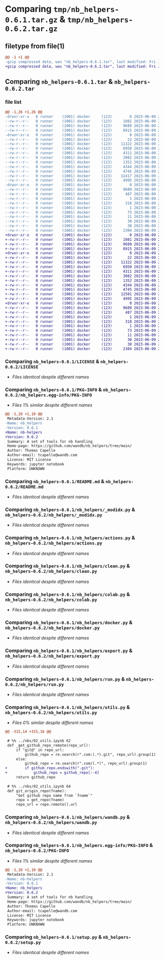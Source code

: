 # Comparing `tmp/nb_helpers-0.6.1.tar.gz` & `tmp/nb_helpers-0.6.2.tar.gz`

## filetype from file(1)

```diff
@@ -1 +1 @@
-gzip compressed data, was "nb_helpers-0.6.1.tar", last modified: Fri Jun  9 21:58:42 2023, max compression
+gzip compressed data, was "nb_helpers-0.6.2.tar", last modified: Fri Jun  9 22:17:54 2023, max compression
```

## Comparing `nb_helpers-0.6.1.tar` & `nb_helpers-0.6.2.tar`

### file list

```diff
@@ -1,26 +1,26 @@
-drwxr-xr-x   0 runner    (1001) docker     (123)        0 2023-06-09 21:58:42.734192 nb_helpers-0.6.1/
--rw-r--r--   0 runner    (1001) docker     (123)     1081 2023-06-09 21:58:30.000000 nb_helpers-0.6.1/LICENSE
--rw-r--r--   0 runner    (1001) docker     (123)     9689 2023-06-09 21:58:42.734192 nb_helpers-0.6.1/PKG-INFO
--rw-r--r--   0 runner    (1001) docker     (123)     8915 2023-06-09 21:58:30.000000 nb_helpers-0.6.1/README.md
-drwxr-xr-x   0 runner    (1001) docker     (123)        0 2023-06-09 21:58:42.730192 nb_helpers-0.6.1/nb_helpers/
--rw-r--r--   0 runner    (1001) docker     (123)       22 2023-06-09 21:58:30.000000 nb_helpers-0.6.1/nb_helpers/__init__.py
--rw-r--r--   0 runner    (1001) docker     (123)    11322 2023-06-09 21:58:30.000000 nb_helpers-0.6.1/nb_helpers/_modidx.py
--rw-r--r--   0 runner    (1001) docker     (123)     6950 2023-06-09 21:58:30.000000 nb_helpers-0.6.1/nb_helpers/actions.py
--rw-r--r--   0 runner    (1001) docker     (123)     4311 2023-06-09 21:58:30.000000 nb_helpers-0.6.1/nb_helpers/clean.py
--rw-r--r--   0 runner    (1001) docker     (123)     3082 2023-06-09 21:58:30.000000 nb_helpers-0.6.1/nb_helpers/colab.py
--rw-r--r--   0 runner    (1001) docker     (123)     1352 2023-06-09 21:58:30.000000 nb_helpers-0.6.1/nb_helpers/docker.py
--rw-r--r--   0 runner    (1001) docker     (123)     4344 2023-06-09 21:58:30.000000 nb_helpers-0.6.1/nb_helpers/export.py
--rw-r--r--   0 runner    (1001) docker     (123)     4745 2023-06-09 21:58:30.000000 nb_helpers-0.6.1/nb_helpers/run.py
--rw-r--r--   0 runner    (1001) docker     (123)    12417 2023-06-09 21:58:30.000000 nb_helpers-0.6.1/nb_helpers/utils.py
--rw-r--r--   0 runner    (1001) docker     (123)     4995 2023-06-09 21:58:30.000000 nb_helpers-0.6.1/nb_helpers/wandb.py
-drwxr-xr-x   0 runner    (1001) docker     (123)        0 2023-06-09 21:58:42.730192 nb_helpers-0.6.1/nb_helpers.egg-info/
--rw-r--r--   0 runner    (1001) docker     (123)     9689 2023-06-09 21:58:42.000000 nb_helpers-0.6.1/nb_helpers.egg-info/PKG-INFO
--rw-r--r--   0 runner    (1001) docker     (123)      487 2023-06-09 21:58:42.000000 nb_helpers-0.6.1/nb_helpers.egg-info/SOURCES.txt
--rw-r--r--   0 runner    (1001) docker     (123)        1 2023-06-09 21:58:42.000000 nb_helpers-0.6.1/nb_helpers.egg-info/dependency_links.txt
--rw-r--r--   0 runner    (1001) docker     (123)      318 2023-06-09 21:58:42.000000 nb_helpers-0.6.1/nb_helpers.egg-info/entry_points.txt
--rw-r--r--   0 runner    (1001) docker     (123)        1 2023-06-09 21:58:42.000000 nb_helpers-0.6.1/nb_helpers.egg-info/not-zip-safe
--rw-r--r--   0 runner    (1001) docker     (123)       73 2023-06-09 21:58:42.000000 nb_helpers-0.6.1/nb_helpers.egg-info/requires.txt
--rw-r--r--   0 runner    (1001) docker     (123)       11 2023-06-09 21:58:42.000000 nb_helpers-0.6.1/nb_helpers.egg-info/top_level.txt
--rw-r--r--   0 runner    (1001) docker     (123)       30 2023-06-09 21:58:30.000000 nb_helpers-0.6.1/pyproject.toml
--rw-r--r--   0 runner    (1001) docker     (123)       38 2023-06-09 21:58:42.734192 nb_helpers-0.6.1/setup.cfg
--rw-r--r--   0 runner    (1001) docker     (123)     2304 2023-06-09 21:58:30.000000 nb_helpers-0.6.1/setup.py
+drwxr-xr-x   0 runner    (1001) docker     (123)        0 2023-06-09 22:17:54.783981 nb_helpers-0.6.2/
+-rw-r--r--   0 runner    (1001) docker     (123)     1081 2023-06-09 22:17:44.000000 nb_helpers-0.6.2/LICENSE
+-rw-r--r--   0 runner    (1001) docker     (123)     9689 2023-06-09 22:17:54.783981 nb_helpers-0.6.2/PKG-INFO
+-rw-r--r--   0 runner    (1001) docker     (123)     8915 2023-06-09 22:17:44.000000 nb_helpers-0.6.2/README.md
+drwxr-xr-x   0 runner    (1001) docker     (123)        0 2023-06-09 22:17:54.779981 nb_helpers-0.6.2/nb_helpers/
+-rw-r--r--   0 runner    (1001) docker     (123)       22 2023-06-09 22:17:44.000000 nb_helpers-0.6.2/nb_helpers/__init__.py
+-rw-r--r--   0 runner    (1001) docker     (123)    11322 2023-06-09 22:17:44.000000 nb_helpers-0.6.2/nb_helpers/_modidx.py
+-rw-r--r--   0 runner    (1001) docker     (123)     6950 2023-06-09 22:17:44.000000 nb_helpers-0.6.2/nb_helpers/actions.py
+-rw-r--r--   0 runner    (1001) docker     (123)     4311 2023-06-09 22:17:44.000000 nb_helpers-0.6.2/nb_helpers/clean.py
+-rw-r--r--   0 runner    (1001) docker     (123)     3082 2023-06-09 22:17:44.000000 nb_helpers-0.6.2/nb_helpers/colab.py
+-rw-r--r--   0 runner    (1001) docker     (123)     1352 2023-06-09 22:17:44.000000 nb_helpers-0.6.2/nb_helpers/docker.py
+-rw-r--r--   0 runner    (1001) docker     (123)     4344 2023-06-09 22:17:44.000000 nb_helpers-0.6.2/nb_helpers/export.py
+-rw-r--r--   0 runner    (1001) docker     (123)     4745 2023-06-09 22:17:44.000000 nb_helpers-0.6.2/nb_helpers/run.py
+-rw-r--r--   0 runner    (1001) docker     (123)    12501 2023-06-09 22:17:44.000000 nb_helpers-0.6.2/nb_helpers/utils.py
+-rw-r--r--   0 runner    (1001) docker     (123)     4995 2023-06-09 22:17:44.000000 nb_helpers-0.6.2/nb_helpers/wandb.py
+drwxr-xr-x   0 runner    (1001) docker     (123)        0 2023-06-09 22:17:54.783981 nb_helpers-0.6.2/nb_helpers.egg-info/
+-rw-r--r--   0 runner    (1001) docker     (123)     9689 2023-06-09 22:17:54.000000 nb_helpers-0.6.2/nb_helpers.egg-info/PKG-INFO
+-rw-r--r--   0 runner    (1001) docker     (123)      487 2023-06-09 22:17:54.000000 nb_helpers-0.6.2/nb_helpers.egg-info/SOURCES.txt
+-rw-r--r--   0 runner    (1001) docker     (123)        1 2023-06-09 22:17:54.000000 nb_helpers-0.6.2/nb_helpers.egg-info/dependency_links.txt
+-rw-r--r--   0 runner    (1001) docker     (123)      318 2023-06-09 22:17:54.000000 nb_helpers-0.6.2/nb_helpers.egg-info/entry_points.txt
+-rw-r--r--   0 runner    (1001) docker     (123)        1 2023-06-09 22:17:54.000000 nb_helpers-0.6.2/nb_helpers.egg-info/not-zip-safe
+-rw-r--r--   0 runner    (1001) docker     (123)       73 2023-06-09 22:17:54.000000 nb_helpers-0.6.2/nb_helpers.egg-info/requires.txt
+-rw-r--r--   0 runner    (1001) docker     (123)       11 2023-06-09 22:17:54.000000 nb_helpers-0.6.2/nb_helpers.egg-info/top_level.txt
+-rw-r--r--   0 runner    (1001) docker     (123)       30 2023-06-09 22:17:44.000000 nb_helpers-0.6.2/pyproject.toml
+-rw-r--r--   0 runner    (1001) docker     (123)       38 2023-06-09 22:17:54.783981 nb_helpers-0.6.2/setup.cfg
+-rw-r--r--   0 runner    (1001) docker     (123)     2304 2023-06-09 22:17:44.000000 nb_helpers-0.6.2/setup.py
```

### Comparing `nb_helpers-0.6.1/LICENSE` & `nb_helpers-0.6.2/LICENSE`

 * *Files identical despite different names*

### Comparing `nb_helpers-0.6.1/PKG-INFO` & `nb_helpers-0.6.2/nb_helpers.egg-info/PKG-INFO`

 * *Files 1% similar despite different names*

```diff
@@ -1,10 +1,10 @@
 Metadata-Version: 2.1
-Name: nb_helpers
-Version: 0.6.1
+Name: nb-helpers
+Version: 0.6.2
 Summary: A set of tools for nb handling
 Home-page: https://github.com/wandb/nb_helpers/tree/main/
 Author: Thomas Capelle
 Author-email: tcapelle@wandb.com
 License: MIT License
 Keywords: jupyter notebook
 Platform: UNKNOWN
```

### Comparing `nb_helpers-0.6.1/README.md` & `nb_helpers-0.6.2/README.md`

 * *Files identical despite different names*

### Comparing `nb_helpers-0.6.1/nb_helpers/_modidx.py` & `nb_helpers-0.6.2/nb_helpers/_modidx.py`

 * *Files identical despite different names*

### Comparing `nb_helpers-0.6.1/nb_helpers/actions.py` & `nb_helpers-0.6.2/nb_helpers/actions.py`

 * *Files identical despite different names*

### Comparing `nb_helpers-0.6.1/nb_helpers/clean.py` & `nb_helpers-0.6.2/nb_helpers/clean.py`

 * *Files identical despite different names*

### Comparing `nb_helpers-0.6.1/nb_helpers/colab.py` & `nb_helpers-0.6.2/nb_helpers/colab.py`

 * *Files identical despite different names*

### Comparing `nb_helpers-0.6.1/nb_helpers/docker.py` & `nb_helpers-0.6.2/nb_helpers/docker.py`

 * *Files identical despite different names*

### Comparing `nb_helpers-0.6.1/nb_helpers/export.py` & `nb_helpers-0.6.2/nb_helpers/export.py`

 * *Files identical despite different names*

### Comparing `nb_helpers-0.6.1/nb_helpers/run.py` & `nb_helpers-0.6.2/nb_helpers/run.py`

 * *Files identical despite different names*

### Comparing `nb_helpers-0.6.1/nb_helpers/utils.py` & `nb_helpers-0.6.2/nb_helpers/utils.py`

 * *Files 0% similar despite different names*

```diff
@@ -315,14 +315,16 @@
 
 # %% ../nbs/02_utils.ipynb 62
 def _get_github_repo_remote(repo_url):
     if "git@" in repo_url:
         github_repo = re.search(r".com:(.*).git", repo_url).group(1)
     else:
         github_repo = re.search(r".com/(.*)", repo_url).group(1)
+        if github_repo.endswith(".git"):
+            github_repo = github_repo[:-4]
     return github_repo
 
 # %% ../nbs/02_utils.ipynb 64
 def git_origin_repo(fname):
     "Get github repo name from `fname`"
     repo = get_repo(fname)
     repo_url = repo.remote().url
```

### Comparing `nb_helpers-0.6.1/nb_helpers/wandb.py` & `nb_helpers-0.6.2/nb_helpers/wandb.py`

 * *Files identical despite different names*

### Comparing `nb_helpers-0.6.1/nb_helpers.egg-info/PKG-INFO` & `nb_helpers-0.6.2/PKG-INFO`

 * *Files 1% similar despite different names*

```diff
@@ -1,10 +1,10 @@
 Metadata-Version: 2.1
-Name: nb-helpers
-Version: 0.6.1
+Name: nb_helpers
+Version: 0.6.2
 Summary: A set of tools for nb handling
 Home-page: https://github.com/wandb/nb_helpers/tree/main/
 Author: Thomas Capelle
 Author-email: tcapelle@wandb.com
 License: MIT License
 Keywords: jupyter notebook
 Platform: UNKNOWN
```

### Comparing `nb_helpers-0.6.1/setup.py` & `nb_helpers-0.6.2/setup.py`

 * *Files identical despite different names*

